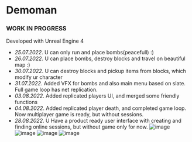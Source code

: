 # Demoman

### WORK IN PROGRESS
Developed with Unreal Engine 4

- *25.07.2022*. U can only run and place bombs(peacefull) :)
- *26.07.2022*. U can place bombs, destroy blocks and travel on beautiful map :)
- *30.07.2022*. U can destroy blocks and pickup items from blocks, which modify ur character
- *31.07.2022*. Added VFX for bombs and also main menu based on slate. Full game loop has net replication.
- *03.08.2022*. Added replicated players UI, and merged some friendly functions
- *04.08.2022*. Added replicated player death, and completed game loop. Now multiplayer game is ready, but without sessions.
- *28.08.2022*. U Have a product ready user interface with creating and finding online sessions, but without game only for now.
![image](https://user-images.githubusercontent.com/33431126/187744434-8d60c2d0-f71a-4e1b-8d41-b96ac01c50b2.png)
![image](https://user-images.githubusercontent.com/33431126/190869241-c099744b-e802-4182-9cf4-b496c7e70afc.png)
![image](https://user-images.githubusercontent.com/33431126/190871654-82ea1d26-847d-46c5-b445-d79e494de9be.png)
![image](https://user-images.githubusercontent.com/33431126/190871665-74d62ab8-4139-4fca-8b95-e3e603abcc6a.png)
